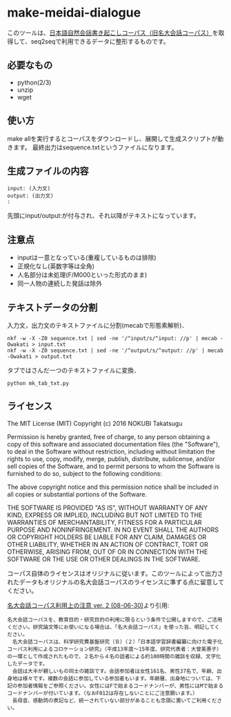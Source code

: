 <!-- -*- coding: utf-8 -*- -->
# make-meidai-dialogue

このツールは、[日本語自然会話書き起こしコーパス（旧名大会話コーパス）](https://nknet.ninjal.ac.jp/nuc/templates/nuc.html)を取得して、seq2seqで利用できるデータに整形するものです。

## 必要なもの

* python(2/3)
* unzip
* wget

## 使い方

make allを実行するとコーパスをダウンロードし、展開して生成スクリプトが動きます。
最終出力はsequence.txtというファイルになります。

## 生成ファイルの内容

```
input: (入力文)
output: (出力文)
:
```

先頭にinput/output:が付与され、それ以降がテキストになっています。

## 注意点

* inputは一意となっている(重複しているものは排除)
* 正規化なし(英数字等は全角)
* 人名部分は未処理(F/M000といった形式のまま)
* 同一人物の連続した発話は除外


## テキストデータの分割

入力文，出力文のテキストファイルに分割(mecabで形態素解析)．

    nkf -w -X -Z0 sequence.txt | sed -ne '/^input/s/^input: //p' | mecab -Owakati > input.txt
    nkf -w -X -Z0 sequence.txt | sed -ne '/^output/s/^output: //p' | mecab -Owakati > output.txt

タブではさんだ一つのテキストファイルに変換．

    python mk_tab_txt.py


## ライセンス

The MIT License (MIT)
Copyright (c) 2016 NOKUBI Takatsugu <knok at daionet.gr.jp>

Permission is hereby granted, free of charge, to any person obtaining a copy of this software and associated documentation files (the "Software"), to deal in the Software without restriction, including without limitation the rights to use, copy, modify, merge, publish, distribute, sublicense, and/or sell copies of the Software, and to permit persons to whom the Software is furnished to do so, subject to the following conditions:

The above copyright notice and this permission notice shall be included in all copies or substantial portions of the Software.

THE SOFTWARE IS PROVIDED "AS IS", WITHOUT WARRANTY OF ANY KIND, EXPRESS OR IMPLIED, INCLUDING BUT NOT LIMITED TO THE WARRANTIES OF MERCHANTABILITY, FITNESS FOR A PARTICULAR PURPOSE AND NONINFRINGEMENT. IN NO EVENT SHALL THE AUTHORS OR COPYRIGHT HOLDERS BE LIABLE FOR ANY CLAIM, DAMAGES OR OTHER LIABILITY, WHETHER IN AN ACTION OF CONTRACT, TORT OR OTHERWISE, ARISING FROM, OUT OF OR IN CONNECTION WITH THE SOFTWARE OR THE USE OR OTHER DEALINGS IN THE SOFTWARE.

コーパス自体のライセンスはオリジナルに従います。このツールによって出力されたデータもオリジナルの名大会話コーパスのライセンスに準ずる点に留意してください。

[名大会話コーパス利用上の注意 ver. 2 (08-06-30)](http://telldev.cla.purdue.edu/chakoshi/meidai-chuui.html)より引用:
```
名大会話コーパスを、教育目的・研究目的の利用に限るという条件で公開しますので、ご活用ください。研究論文等にお使いになる場合は、「名大会話コーパス」を使った旨、明記してください。
　名大会話コーパスは、科学研究費基盤研究（Ｂ）（２）「日本語学習辞書編纂に向けた電子化コーパス利用によるコロケーション研究」（平成13年度～15年度、研究代表者：大曾美惠子）の一環として作成されたもので、２名から４名の話者による約100時間の雑談を収録、文字化したデータです。
　会話は大半が親しいもの同士の雑談です。会話参加者は女性161名、男性37名で、年齢、出身地は様々です。複数の会話に参加している参加者もいます。年齢層、出身地については、下記の参加者情報をご参照ください。女性にはFで始まるコードナンバーが、男性にはMで始まるコードナンバーが付いています。（なおF012は存在しないことにご注意願います。）
　長母音、感動詞の表記など、統一されていない部分があることも念頭に置いてご利用ください。
```

